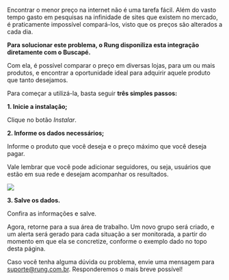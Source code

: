 Encontrar o menor preço na internet não é uma tarefa fácil. Além do vasto tempo gasto em pesquisas na infinidade de sites que existem no mercado, é praticamente impossível compará-los, visto que os preços são alterados a cada dia.

**Para solucionar este problema, o Rung disponiliza esta integração diretamente com o Buscapé.**

Com ela, é possível comparar o preço em diversas lojas, para um ou mais produtos, e encontrar a oportunidade ideal para adquirir aquele produto que tanto desejamos.

Para começar a utilizá-la, basta seguir **três simples passos:**

**1. Inicie a instalação;**

Clique no botão *Instalar*.

**2. Informe os dados necessários;**

Informe o produto que você deseja e o preço máximo que você deseja pagar.

Vale lembrar que você pode adicionar seguidores, ou seja, usuários que estão em sua rede e desejam acompanhar os resultados.

![](https://i.imgur.com/wQ7Lwdm.png)

**3. Salve os dados.**

Confira as informações e salve.

Agora, retorne para a sua área de trabalho. Um novo grupo será criado, e um alerta será gerado para cada situação a ser monitorada, a partir do momento em que ela se concretize, conforme o exemplo dado no topo desta página.

Caso você tenha alguma dúvida ou problema, envie uma mensagem para suporte@rung.com.br. Responderemos o mais breve possível!